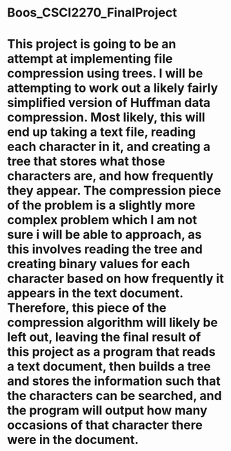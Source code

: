 # Boos_CSCI2270_FinalProject
# This project is going to be an attempt at implementing file compression using trees. I will be attempting to work out a likely fairly simplified version of Huffman data compression. Most likely, this will end up taking a text file, reading each character in it, and creating a tree that stores what those characters are, and how frequently they appear. The compression piece of the problem is a slightly more complex problem which I am not sure i will be able to approach, as this involves reading the tree and creating binary values for each character based on how frequently it appears in the text document. Therefore, this piece of the compression algorithm will likely be left out, leaving the final result of this project as a program that reads a text document, then builds a tree and stores the information such that the characters can be searched, and the program will output how many occasions of that character there were in the document.

